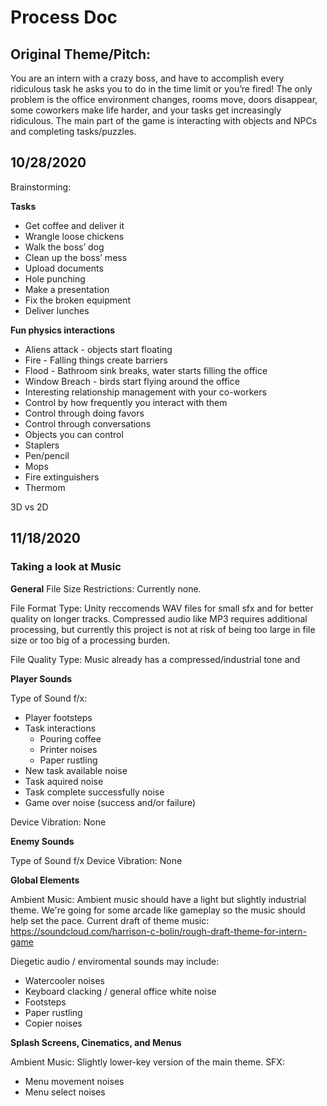 # Process Doc

## Original Theme/Pitch: 
You are an intern with a crazy boss, and have to accomplish every ridiculous task he asks you to do in the time limit or you’re fired! The only problem is the office environment changes, rooms move, doors disappear, some coworkers make life harder, and your tasks get increasingly ridiculous. The main part of the game is interacting with objects and NPCs and completing tasks/puzzles. 

## 10/28/2020
Brainstorming:

**Tasks**
-   Get coffee and deliver it
-   Wrangle loose chickens
-   Walk the boss’ dog
-   Clean up the boss’ mess
-   Upload documents
-   Hole punching
-   Make a presentation
-   Fix the broken equipment
-   Deliver lunches

**Fun physics interactions**
-   Aliens attack - objects start floating
-   Fire - Falling things create barriers
-   Flood - Bathroom sink breaks, water starts filling the office
-   Window Breach - birds start flying around the office
-   Interesting relationship management with your co-workers
-   Control by how frequently you interact with them
-   Control through doing favors
-   Control through conversations
-   Objects you can control
-   Staplers
-   Pen/pencil
-   Mops
-   Fire extinguishers
-   Thermom
    

3D vs 2D

## 11/18/2020

### Taking a look at Music 

**General**
File Size Restrictions: Currently none. 

File Format Type: Unity reccomends WAV files for small sfx and for better quality on longer tracks. Compressed audio like MP3 requires additional processing, but currently this project is not at risk of being too large in file size or too big of a processing burden. 

File Quality Type: Music already has a compressed/industrial tone and 



**Player Sounds**

Type of Sound f/x:
- Player footsteps
- Task interactions 
    - Pouring coffee
    - Printer noises
    - Paper rustling
- New task available noise
- Task aquired noise
- Task complete successfully noise
- Game over noise (success and/or failure)

Device Vibration: None

**Enemy Sounds**

Type of Sound f/x
Device Vibration: None

**Global Elements**

Ambient Music: Ambient music should have a light but slightly industrial theme. We're going for some arcade like gameplay so the music should help set the pace. Current draft of theme music: https://soundcloud.com/harrison-c-bolin/rough-draft-theme-for-intern-game

Diegetic audio / enviromental sounds may include:
- Watercooler noises
- Keyboard clacking / general office white noise
- Footsteps
- Paper rustling
- Copier noises

**Splash Screens, Cinematics, and Menus**

Ambient Music: Slightly lower-key version of the main theme. 
SFX: 
- Menu movement noises
- Menu select noises
